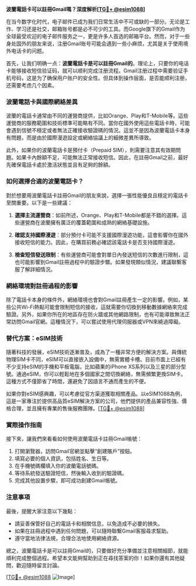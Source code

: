 **波蘭電話卡可以註冊Gmail嗎？深度解析[[TG💪+ @esim1088](https://t.me/s/esim1088)]**

在当今数字化时代，电子邮件已成为我们日常生活中不可或缺的一部分。无论是工作、学习还是社交，邮箱账号都是必不可少的工具。而Google旗下的Gmail作为全球最受欢迎的电子邮件服务之一，更是许多人首选的邮箱平台。然而，对于一些身处国外的朋友来说，注册Gmail账号可能会遇到一些小麻烦，尤其是关于使用境外电话卡的问题。

首先，让我们明确一点：**波蘭電話卡是可以註冊Gmail的**。理论上，只要你的电话卡能够接收短信验证码，就可以顺利完成注册流程。Gmail注册过程中需要验证手机号码，这是为了确保用户账户的安全性。但具体到操作层面，是否能顺利注册，还需要考虑几个因素。

### 波蘭電話卡與國際網絡差異

波蘭的電話卡通常由不同的運營商提供，比如Orange、Play和T-Mobile等。這些運營商的服務範圍和技術標準可能略有不同。當你在國外使用這些電話卡時，可能會遇到信號不穩定或者無法正確接收驗證碼的情況。這並不是因為波蘭電話卡本身有問題，而是由於國際漫遊設定或網絡協議上的細微差異所導致。

此外，如果你的波蘭電話卡是預付卡（Prepaid SIM），則需要注意其有效期問題。如果卡內餘額不足，可能無法正常接收短信。因此，在註冊Gmail之前，最好先確保電話卡處於激活狀態並且有足夠的餘額。

### 如何選擇合適的波蘭電話卡？

對於想要用波蘭電話卡註冊Gmail的朋友來說，選擇一張性能優良且穩定的電話卡至關重要。以下是一些建議：

1. **選擇主流運營商**：如前所述，Orange、Play和T-Mobile都是不錯的選擇。這些運營商在波蘭擁有廣泛的覆蓋範圍和成熟的網絡基礎設施。
   
2. **確認支持國際漫遊**：部分預付卡可能不支援國際漫遊功能，這會影響你在國外接收短信的能力。因此，在購買前務必確認該電話卡是否支持國際漫遊。

3. **檢查短信發送限制**：有些運營商可能會對單日內發送短信的次數進行限制，這也可能影響到Gmail註冊過程中的驗證步驟。如果發現類似情況，建議聯繫客服了解詳細情況。

### 網絡環境對註冊過程的影響

除了電話卡本身的條件外，網絡環境也會對Gmail註冊產生一定的影響。例如，某些公共Wi-Fi熱點可能會限制短信的接收，這就需要你切換到移動數據網絡來完成驗證。另外，如果你所在的地區存在防火牆或其他網路限制，也有可能導致無法正常訪問Gmail官網。這種情況下，可以嘗試使用代理伺服器或VPN來繞過障礙。

### 替代方案：eSIM技術

隨著科技的發展，eSIM技術逐漸普及，成為了一種非常方便的解決方案。與傳統物理SIM卡不同，eSIM可以直接嵌入設備中，無需實體卡槽。目前市面上已經有不少支持eSIM的手機和平板電腦，比如蘋果的iPhone XS系列以及三星的部分型號。通過eSIM，你可以輕鬆地在多個國家之間切換網絡，無需頻繁更換SIM卡。這種方式不僅節省了時間，還避免了因語言不通而產生的不便。

如果你對eSIM感興趣，可以考慮從官方渠道獲取相關產品。以eSIM1088為例，這是一家專注於提供高品質eSIM解決方案的公司，他們提供的產品兼容性強、價格合理，並且擁有專業的售後服務團隊。[[TG💪+ @esim1088](https://t.me/s/esim1088)]

### 實際操作指南

接下來，讓我們來看看如何使用波蘭電話卡註冊Gmail帳號：

1. 打開瀏覽器，訪問Gmail官網並點擊“創建賬戶”按鈕。
2. 填寫必要的個人資訊，包括姓名、生日等。
3. 在手機號碼欄填入你的波蘭電話號碼。
4. 等待系統發送驗證短信，然後輸入收到的驗證碼。
5. 完成其他設置步驟，即可成功創建Gmail帳號。

### 注意事項

最後，提醒大家注意以下幾點：

- 請妥善保管好自己的電話卡和相關信息，以免造成不必要的損失。
- 如果在註冊過程中遇到任何問題，可以隨時聯繫Gmail客服尋求幫助。
- 遵守當地法律法規，合理合法地使用網絡資源。

總之，波蘭電話卡是可以註冊Gmail的，只要做好充分準備並注意相關細節，就能順利完成整個過程。希望本文能夠幫助到正在尋找答案的你！如果你還有其他疑問，歡迎隨時留言討論。

[[TG💪+ @esim1088](https://t.me/s/esim1088) ![Image](https://i.postimg.cc/4NQfJmqS/Snipaste-2025-05-13-00-14-12.png)]
